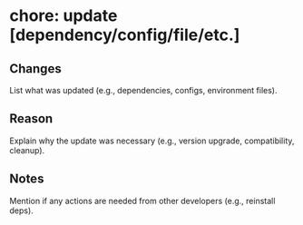 # chore: update [dependency/config/file/etc.]

## Changes
List what was updated (e.g., dependencies, configs, environment files).

## Reason
Explain why the update was necessary (e.g., version upgrade, compatibility, cleanup).

## Notes
Mention if any actions are needed from other developers (e.g., reinstall deps).
